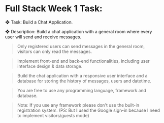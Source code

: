 # Full Stack Week 1 Task:

❖ Task: Build a Chat Application.

❖ Description: Build a chat application with a general room where every user will send
and receive messages.

>Only registered users can send messages in the general room, visitors can only read the
messages.

>Implement front-end and back-end functionalities, including user interface design & data
storage.

>Build the chat application with a responsive user interface and a database for storing the history of
messages, users and datetime.

>You are free to use any programming language, framework and database.

>Note: If you use any framework please don't use the built-in registration system. (PS: But I used the Google sign-in because I need to implement visitors/guests mode) 
